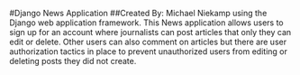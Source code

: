#Django News Application
##Created By: Michael Niekamp using the Django web application framework.
This News application allows users to sign up for an account where journalists can post articles that only they can edit or delete. Other users can also comment on articles but there are user authorization tactics in place to prevent unauthorized users from editing or deleting posts they did not create.
